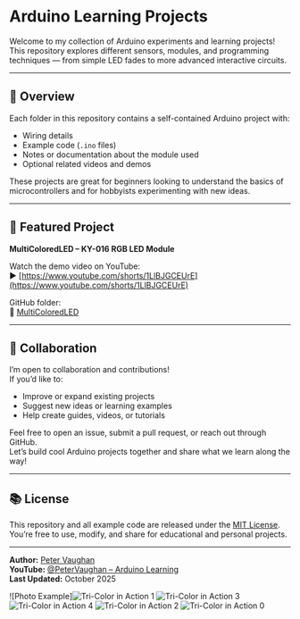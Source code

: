 # Arduino Learning Projects

Welcome to my collection of Arduino experiments and learning projects!  
This repository explores different sensors, modules, and programming techniques — from simple LED fades to more advanced interactive circuits.

---

## 🧠 Overview
Each folder in this repository contains a self-contained Arduino project with:
- Wiring details  
- Example code (`.ino` files)  
- Notes or documentation about the module used  
- Optional related videos and demos  

These projects are great for beginners looking to understand the basics of microcontrollers and for hobbyists experimenting with new ideas.

---

## 🎥 Featured Project
**MultiColoredLED – KY-016 RGB LED Module**

Watch the demo video on YouTube:  
▶️ [https://www.youtube.com/shorts/1LlBJGCEUrE](https://www.youtube.com/shorts/1LlBJGCEUrE)

GitHub folder:  
🔗 [MultiColoredLED](https://github.com/Vaughan-Peter/ArduinoLearning/tree/main/MultiColoredLED)

---

## 🤝 Collaboration
I’m open to collaboration and contributions!  
If you’d like to:
- Improve or expand existing projects  
- Suggest new ideas or learning examples  
- Help create guides, videos, or tutorials  

Feel free to open an issue, submit a pull request, or reach out through GitHub.  
Let’s build cool Arduino projects together and share what we learn along the way!

---

## 📚 License
This repository and all example code are released under the [MIT License](LICENSE).  
You’re free to use, modify, and share for educational and personal projects.

---

**Author:** [Peter Vaughan](https://github.com/Vaughan-Peter)  
**YouTube:** [@PeterVaughan – Arduino Learning](https://www.youtube.com/shorts/1LlBJGCEUrE)  
**Last Updated:** October 2025

![Photo Example]![Tri-Color in Action 1](https://github.com/user-attachments/assets/c1862371-4348-4eaf-8f20-7650f974552c)
![Tri-Color in Action 3](https://github.com/user-attachments/assets/86544e0c-7c8f-4516-b92c-49aae5fd387b)
![Tri-Color in Action 4](https://github.com/user-attachments/assets/64cb29b1-6738-4a12-b412-3804bb27eca3)
![Tri-Color in Action 2](https://github.com/user-attachments/assets/aecf4256-7155-4749-acda-2e3f1a2bc4f3)
![Tri-Color in Action 0](https://github.com/user-attachments/assets/30ddbe02-7321-45bb-9194-452971c2f563)
